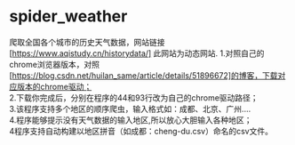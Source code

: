 # spider_weather
爬取全国各个城市的历史天气数据，网站链接[https://www.aqistudy.cn/historydata/] 此网站为动态网站.
1.对照自己的chrome浏览器版本，对照[https://blog.csdn.net/huilan_same/article/details/51896672]的博客，下载对应版本的chrome驱动；  
2.下载你完成后，分别在程序的44和93行改为自己的chrome驱动路径；  
3.该程序支持多个地区的顺序爬虫，输入格式如：成都、北京、广州....  
4.程序能够提示没有天气数据的输入地区,所以放心大胆输入各种地区；  
4程序支持自动构建以地区拼音（如成都：cheng-du.csv）命名的csv文件。  
